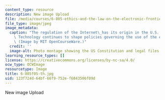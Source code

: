 ```yaml
---
content_type: resource
description: New image Upload
file: /media/courses/6-805-ethics-and-the-law-on-the-electronic-frontier-fall-2005/123f724d64bf66f9752ef6843506f09d_6-805f05-th.jpg
file_type: image/jpeg
image_metadata:
  caption: "The regulation of the Internet\_has its origin in the U.S. Constitution.\
    \ Technology continues to shape policies governing the use of the electronic frontier.\
    \ (Image by MIT OpenCourseWare.)"
  credit: ''
  image-alt: Photo montage showing the US Constitution and legal files.
learning_resource_types: []
license: https://creativecommons.org/licenses/by-nc-sa/4.0/
ocw_type: OCWImage
resourcetype: Image
title: 6-805f05-th.jpg
uid: 123f724d-64bf-66f9-752e-f6843506f09d
---
```

New image Upload